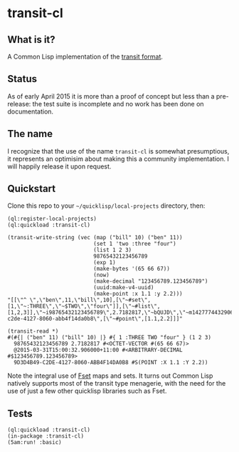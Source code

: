 transit-cl
===============

## What is it?

A Common Lisp implementation of the [transit
format](https://github.com/cognitect/transit-format).

## Status

As of early April 2015 it is more than a proof of concept but less
than a pre-release: the test suite is incomplete and no work has
been done on documentation.

## The name

I recognize that the use of the name `transit-cl` is somewhat
presumptious, it represents an optimisim about making this a community
implementation.  I will happily release it upon request.  

## Quickstart

Clone this repo to your `~/quicklisp/local-projects` directory, then:

```common-lisp
(ql:register-local-projects)
(ql:quickload :transit-cl)
```

```
(transit-write-string (vec (map ("bill" 10) ("ben" 11))
                           (set 1 'two :three "four")
                           (list 1 2 3)
                           98765432123456789
                           (exp 1)
                           (make-bytes '(65 66 67))
                           (now)
                           (make-decimal "123456789.123456789")
                           (uuid:make-v4-uuid)
                           (make-point :x 1.1 :y 2.2)))
"[[\"^ \",\"ben\",11,\"bill\",10],[\"~#set\",[1,\"~:THREE\",\"~$TWO\",\"four\"]],[\"~#list\",[1,2,3]],\"~i98765432123456789\",2.7182817,\"~bQUJD\",\"~m1427774432906\",\"~f123456789.123456789\",\"~u9d3d4b49-c2de-4127-8060-abb4f14da0b8\",[\"~#point\",[1.1,2.2]]]"

(transit-read *)
#(#{| ("ben" 11) ("bill" 10) |} #{ 1 :THREE TWO "four" } (1 2 3)
  98765432123456789 2.7182817 #<OCTET-VECTOR #(65 66 67)>
  @2015-03-31T15:00:32.906000+11:00 #<ARBITRARY-DECIMAL #$123456789.123456789>
  9D3D4B49-C2DE-4127-8060-ABB4F14DA0B8 #S(POINT :X 1.1 :Y 2.2))
```

Note the integral use of [Fset](https://github.com/slburson/fset) maps and sets.  It turns out
Common Lisp natively supports most of the transit type menagerie, with the need for the use of
just a few other quicklisp libraries such as Fset.

## Tests

```
(ql:quickload :transit-cl)
(in-package :transit-cl)
(5am:run! :basic)
```

